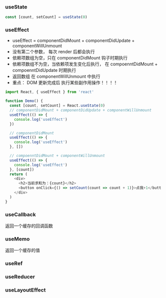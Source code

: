 ### useState

```javascript
const [count, setCount] = useState(0)
```

### useEffect

- useEffect = componentDidMount + componentDidUpdate + componentWillUnmount
- 没有第二个参数， 每次 render 后都会执行
- 依赖项数组为空，只在 componentDidMount 钩子时期执行
- 依赖项数组不为空，当依赖项发生变化后执行， 在 compoenntDidMount + compoenntDidUpdate 时期执行
- 返回数组 在 componentWillUnmount 中执行
- 重点： DOM 更新完成后 执行某些副作用操作！！！！

```javascript
import React, { useEffect } from 'react'

function Demo() {
  const [count, setCount] = React.useState(0)
  // componentDidMount + componentDidUpdate + componentWillUnmount
  useEffect(() => {
    console.log('useEffect')
  })

  // componentDidMount
  useEffect(() => {
    console.log('useEffect')
  }, [])

  // compoenntDidMount + componentWillUnmount
  useEffect(() => {
    console.log('useEffect')
  }, [count])
  return (
    <div>
      <h2>当前求和为：{count}</h2>
      <button onClick={() => setCount(count => count + 1)}>点我+1</button>
    </div>
  )
}
```

### useCallback

返回一个缓存的回调函数

### useMemo

返回一个缓存的值

### useRef

### useReducer

### useLayoutEffect
